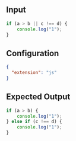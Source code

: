 
## Input
```javascript input
if (a > b || c !== d) {
    console.log("1");
}
```

## Configuration
```json configuration
{
  "extension": "js"
}
```

## Expected Output
```javascript expected output
if (a > b) {
    console.log("1");
} else if (c !== d) {
    console.log("1");
}
```
